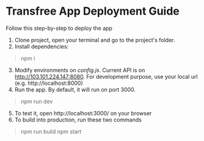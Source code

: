 # Transfree App Deployment Guide

Follow this step-by-step to deploy the app

 1. Clone project, open your terminal and go to the project's folder.
 2. Install dependencies: 
> npm i
3. Modify environments on *config.js*. Current API is on http://103.101.224.147:8080. For development purpose, use your local url (e.g. http://localhost:8000)
4. Run the app. By default, it will run on port 3000.
> npm run dev
5. To test it, open http://localhost:3000/ on your browser
6. To build into production, run these two commands
> npm run build
> npm start
